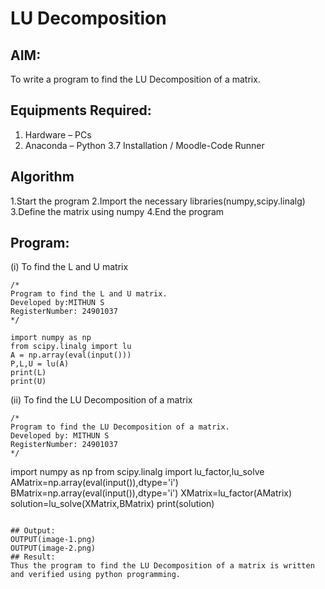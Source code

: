 # LU Decomposition 

## AIM:
To write a program to find the LU Decomposition of a matrix.

## Equipments Required:
1. Hardware – PCs
2. Anaconda – Python 3.7 Installation / Moodle-Code Runner

## Algorithm
1.Start the program
2.Import the necessary libraries(numpy,scipy.linalg)
3.Define the matrix using numpy
4.End the program 

## Program:
(i) To find the L and U matrix
```
/*
Program to find the L and U matrix.
Developed by:MITHUN S
RegisterNumber: 24901037
*/
```
```
import numpy as np
from scipy.linalg import lu
A = np.array(eval(input()))
P,L,U = lu(A)
print(L)
print(U)
```
(ii) To find the LU Decomposition of a matrix
```
/*
Program to find the LU Decomposition of a matrix.
Developed by: MITHUN S
RegisterNumber: 24901037
*/
```
import numpy as np
from scipy.linalg import lu_factor,lu_solve
AMatrix=np.array(eval(input()),dtype='i')
BMatrix=np.array(eval(input()),dtype='i')
XMatrix=lu_factor(AMatrix)
solution=lu_solve(XMatrix,BMatrix)
print(solution)
```

## Output:
OUTPUT(image-1.png)
OUTPUT(image-2.png)
## Result:
Thus the program to find the LU Decomposition of a matrix is written and verified using python programming.

